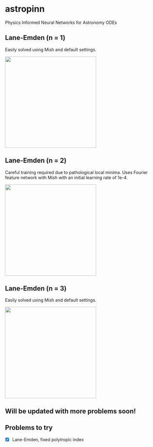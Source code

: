# astropinn
Physics Informed Neural Networks for Astronomy ODEs

## Lane-Emden (n = 1)
Easily solved using Mish and default settings.

<img src="https://github.com/mtyhon/astropinn/blob/main/images/laneemden_n1_downsample10.gif" width="300" height="300">

## Lane-Emden (n = 2)
Careful training required due to pathological local minima. Uses Fourier feature network with Mish with an initial learning rate of 1e-4. 

<img src="https://github.com/mtyhon/astropinn/blob/main/images/laneemden_n2_downsample10.gif" width="300" height="300">

## Lane-Emden (n = 3)

Easily solved using Mish and default settings.

<img src="https://github.com/mtyhon/astropinn/blob/main/images/laneemden_n3_downsample10.gif" width="300" height="300">

## Will be updated with more problems soon!

## Problems to try

- [x] Lane-Emden, fixed polytropic index
